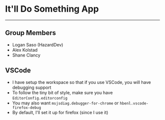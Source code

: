 # It'll Do Something App
---

## Group Members
* Logan Saso (HazardDev)
* Alex Kolstad
* Shane Clancy

## VSCode
* I have setup the workspace so that if you use VSCode, you will have debugging support
* To follow the tiny bit of style, make sure you have `EditorConfig.editorconfig`
* You may also want `msjsdiag.debugger-for-chrome` or `hbenl.vscode-firefox-debug`
* By default, I'll set it up for firefox (since I use it)
